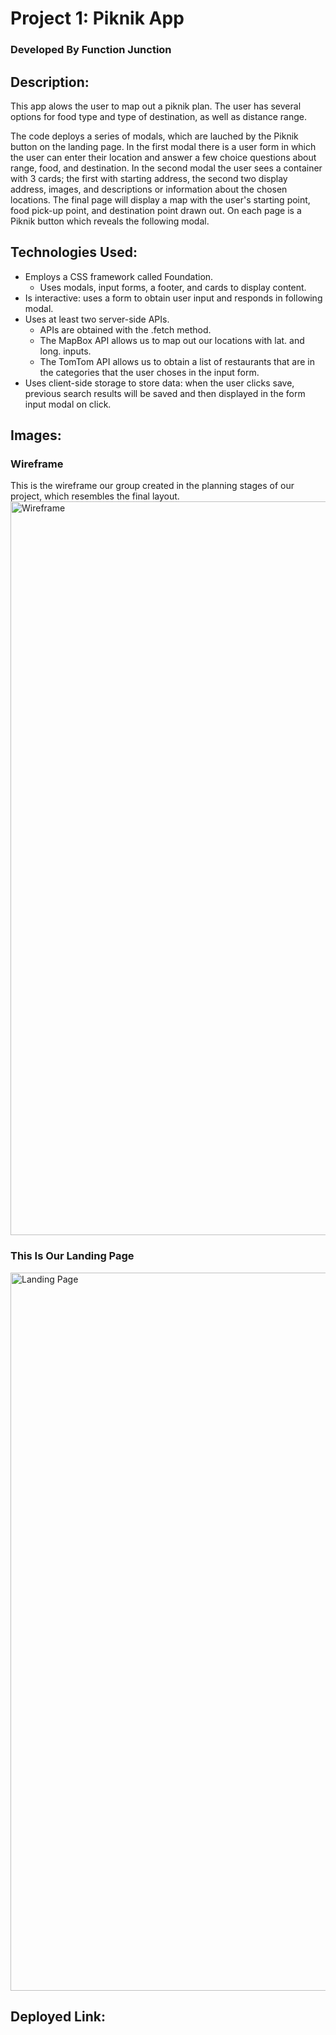 # Project 1: Piknik App
### Developed By Function Junction

## Description:
This app alows the user to map out a piknik plan. The user has several options for food type and type of destination, as well as distance range. 

The code deploys a series of modals, which are lauched by the Piknik button on the landing page. 
In the first modal there is a user form in which the user can enter their location and answer a few choice questions about range, food, and destination. 
In the second modal the user sees a container with 3 cards; the first with starting address, the second two display address, images, and descriptions or information about the chosen locations. 
The final page will display a map with the user's starting point, food pick-up point, and destination point drawn out. 
On each page is a Piknik button which reveals the following modal.


## Technologies Used:
* Employs a CSS framework called Foundation.
    * Uses modals, input forms, a footer, and cards to display content.
* Is interactive: uses a form to obtain user input and responds in following modal.
* Uses at least two server-side APIs.
    * APIs are obtained with the .fetch method.
    * The MapBox API allows us to map out our locations with lat. and long. inputs.
    * The TomTom API allows us to obtain a list of restaurants that are in the categories that the user choses in the input form.
* Uses client-side storage to store data: when the user clicks save, previous search results will be saved and then displayed in the form input modal on click.


## Images:

### Wireframe
This is the wireframe our group created in the planning stages of our project, which resembles the final layout.
<img width="1174" alt="Wireframe" src="https://user-images.githubusercontent.com/71571952/98863524-58f47780-241d-11eb-91b3-2a48ca8122bd.png">

### This Is Our Landing Page
<img width="1149" alt="Landing Page" src="https://user-images.githubusercontent.com/71571952/99025301-62650900-251d-11eb-9def-d100d63b079a.png">


## Deployed Link:


